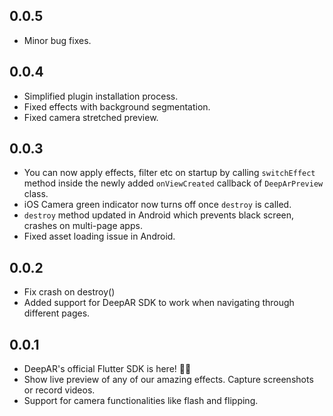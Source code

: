 ## 0.0.5

- Minor bug fixes.

## 0.0.4

- Simplified plugin installation process.
- Fixed effects with background segmentation.
- Fixed camera stretched preview.

## 0.0.3

- You can now apply effects, filter etc on startup by calling `switchEffect` method inside the newly added `onViewCreated` callback of `DeepArPreview` class.
- iOS Camera green indicator now turns off once `destroy` is called.
- `destroy` method updated in Android which prevents black screen, crashes on multi-page apps.
- Fixed asset loading issue in Android.

## 0.0.2

- Fix crash on destroy()
- Added support for DeepAR SDK to work when navigating through different pages.

## 0.0.1

* DeepAR's official Flutter SDK is here! 👋🏼
* Show live preview of any of our amazing effects. Capture screenshots or record videos. 
* Support for camera functionalities like flash and flipping.